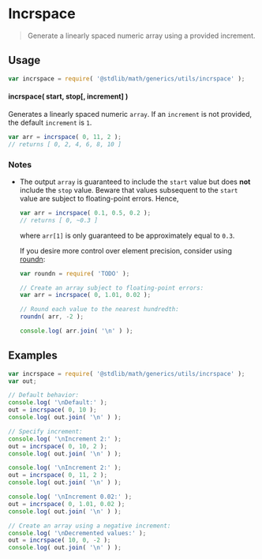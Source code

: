 # Incrspace

> Generate a linearly spaced numeric array using a provided increment.

<!-- <usage> -->

## Usage

``` javascript
var incrspace = require( '@stdlib/math/generics/utils/incrspace' );
```

#### incrspace( start, stop\[, increment\] )

Generates a linearly spaced numeric `array`. If an `increment` is not provided, the default `increment` is `1`.

``` javascript
var arr = incrspace( 0, 11, 2 );
// returns [ 0, 2, 4, 6, 8, 10 ]
```

<!-- </usage> -->

<!-- <notes> -->

### Notes

*   The output `array` is guaranteed to include the `start` value but does __not__ include the `stop` value. Beware that values subsequent to the `start` value are subject to floating-point errors. Hence,

    ``` javascript
    var arr = incrspace( 0.1, 0.5, 0.2 );
    // returns [ 0, ~0.3 ]
    ```

    where `arr[1]` is only guaranteed to be approximately equal to `0.3`.

    <!-- FIXME: roundn link -->
    If you desire more control over element precision, consider using [roundn](https://github.com/compute-io/roundn):

    ``` javascript
    var roundn = require( 'TODO' );

    // Create an array subject to floating-point errors:
    var arr = incrspace( 0, 1.01, 0.02 );

    // Round each value to the nearest hundredth:
    roundn( arr, -2 );

    console.log( arr.join( '\n' ) );
    ```

<!-- </notes> -->

<!-- <examples> -->

## Examples

``` javascript
var incrspace = require( '@stdlib/math/generics/utils/incrspace' );
var out;

// Default behavior:
console.log( '\nDefault:' );
out = incrspace( 0, 10 );
console.log( out.join( '\n' ) );

// Specify increment:
console.log( '\nIncrement 2:' );
out = incrspace( 0, 10, 2 );
console.log( out.join( '\n' ) );

console.log( '\nIncrement 2:' );
out = incrspace( 0, 11, 2 );
console.log( out.join( '\n' ) );

console.log( '\nIncrement 0.02:' );
out = incrspace( 0, 1.01, 0.02 );
console.log( out.join( '\n' ) );

// Create an array using a negative increment:
console.log( '\nDecremented values:' );
out = incrspace( 10, 0, -2 );
console.log( out.join( '\n' ) );
```

<!-- </examples> -->

<!-- <links> -->

<!-- </links> -->
